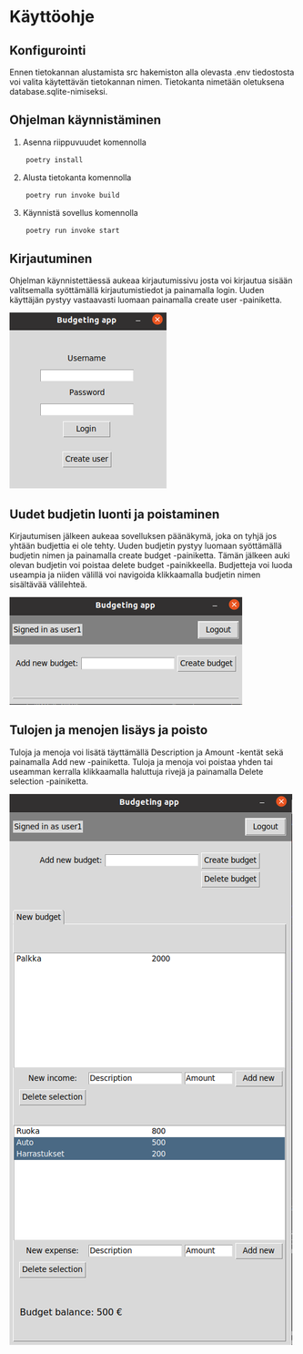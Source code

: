 # Käyttöohje

## Konfigurointi

Ennen tietokannan alustamista src hakemiston alla olevasta .env tiedostosta voi valita käytettävän
tietokannan nimen. Tietokanta nimetään oletuksena database.sqlite-nimiseksi.


## Ohjelman käynnistäminen

1. Asenna riippuvuudet komennolla<br>
```bash
    poetry install
```

2. Alusta tietokanta komennolla<br>
```bash
    poetry run invoke build
```

3. Käynnistä sovellus komennolla<br>
```bash
    poetry run invoke start
```


## Kirjautuminen

Ohjelman käynnistettäessä aukeaa kirjautumissivu josta voi kirjautua sisään valitsemalla syöttämällä kirjautumistiedot ja painamalla login. Uuden käyttäjän pystyy vastaavasti luomaan painamalla create user -painiketta.

![Kirjautumissivu](./login.png)


## Uudet budjetin luonti ja poistaminen

Kirjautumisen jälkeen aukeaa sovelluksen päänäkymä, joka on tyhjä jos yhtään budjettia ei ole tehty. Uuden budjetin pystyy luomaan syöttämällä budjetin nimen ja painamalla create budget -painiketta. Tämän jälkeen auki olevan budjetin voi poistaa delete budget -painikkeella. Budjetteja voi luoda useampia ja niiden välillä voi navigoida klikkaamalla budjetin nimen sisältävää välilehteä.

![Main_view](./empty_main_view.png)


## Tulojen ja menojen lisäys ja poisto

Tuloja ja menoja voi lisätä täyttämällä Description ja Amount -kentät sekä painamalla Add new -painiketta. Tuloja ja menoja voi poistaa yhden tai useamman kerralla klikkaamalla haluttuja rivejä ja painamalla Delete selection -painiketta. 

![Main_view_selection](./main_view_with_selection.png)

